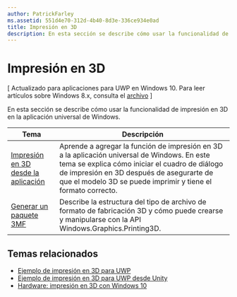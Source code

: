 ```yaml
---
author: PatrickFarley
ms.assetid: 551d4e70-312d-4b40-8d3e-336ce934e0ad
title: Impresión en 3D
description: En esta sección se describe cómo usar la funcionalidad de impresión en 3D en la aplicación universal de Windows.
---
```

# Impresión en 3D

\[ Actualizado para aplicaciones para UWP en Windows 10. Para leer artículos sobre Windows 8.x, consulta el [archivo](http://go.microsoft.com/fwlink/p/?linkid=619132) \]

En esta sección se describe cómo usar la funcionalidad de impresión en 3D en la aplicación universal de Windows.

| Tema | Descripción | 
|-------|-------------|
| [Impresión en 3D desde la aplicación](3d-print-from-app.md) | Aprende a agregar la función de impresión en 3D a la aplicación universal de Windows. En este tema se explica cómo iniciar el cuadro de diálogo de impresión en 3D después de asegurarte de que el modelo 3D se puede imprimir y tiene el formato correcto. |
| [Generar un paquete 3MF](generate-3mf.md) | Describe la estructura del tipo de archivo de formato de fabricación 3D y cómo puede crearse y manipularse con la API Windows.Graphics.Printing3D. |

## Temas relacionados

* [Ejemplo de impresión en 3D para UWP](https://github.com/Microsoft/Windows-universal-samples/tree/master/Samples/3DPrinting)
* [Ejemplo de impresión en 3D para UWP desde Unity](https://github.com/Microsoft/Windows-universal-samples/tree/master/Samples/3DPrintingFromUnity)
* [Hardware: impresión en 3D con Windows 10](https://msdn.microsoft.com/en-us/windows/hardware/bg183398.aspx)
 



<!--HONumber=May16_HO2-->


